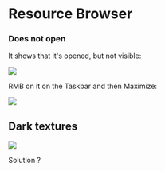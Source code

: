 # Resource Browser

### Does not open

It shows that it's opened, but not visible:

![](/pics/3rhCdBz.png)

RMB on it on the Taskbar and then Maximize:

![](/pics/chSDgaB.png)


## Dark textures

![](/pics/ZBHba7T.png)

Solution ?
